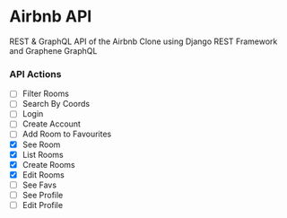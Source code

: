 # Airbnb API

REST & GraphQL API of the Airbnb Clone using Django REST Framework and Graphene GraphQL

### API Actions

- [ ] Filter Rooms
- [ ] Search By Coords
- [ ] Login
- [ ] Create Account
- [ ] Add Room to Favourites
- [X] See Room
- [X] List Rooms
- [X] Create Rooms
- [X] Edit Rooms
- [ ] See Favs
- [ ] See Profile
- [ ] Edit Profile
